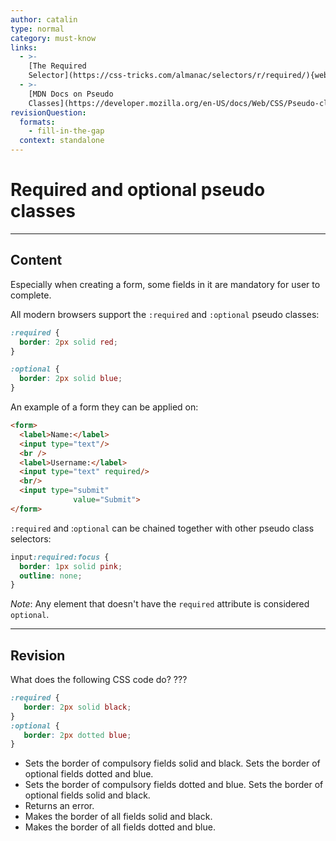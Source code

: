 ```yaml
---
author: catalin
type: normal
category: must-know
links:
  - >-
    [The Required
    Selector](https://css-tricks.com/almanac/selectors/r/required/){website}
  - >-
    [MDN Docs on Pseudo
    Classes](https://developer.mozilla.org/en-US/docs/Web/CSS/Pseudo-classes){documentation}
revisionQuestion:
  formats:
    - fill-in-the-gap
  context: standalone
---
```


# Required and optional pseudo classes


---

## Content

Especially when creating a form, some fields in it are mandatory for user to complete.

All modern browsers support the `:required` and `:optional` pseudo classes:

```css
:required {
  border: 2px solid red;
}

:optional {
  border: 2px solid blue;
}

```

An example of a form they can be applied on:

```html
<form>
  <label>Name:</label>
  <input type="text"/>
  <br />
  <label>Username:</label>
  <input type="text" required/>
  <br/>
  <input type="submit"
              value="Submit">
</form>
```

`:required` and :`optional` can be chained together with other pseudo class selectors:

```css
input:required:focus {
  border: 1px solid pink;
  outline: none;
}

```

*Note*: Any element that doesn't have the `required` attribute is considered `optional`.


---

## Revision

What does the following CSS code do? ???

```css
:required {
   border: 2px solid black;
}
:optional {
   border: 2px dotted blue;
}
```

- Sets the border of compulsory fields solid and black. Sets the border of optional fields dotted and blue.
- Sets the border of compulsory fields dotted and blue. Sets the border of optional fields solid and black.
- Returns an error.
- Makes the border of all fields solid and black.
- Makes the border of all fields dotted and blue.

